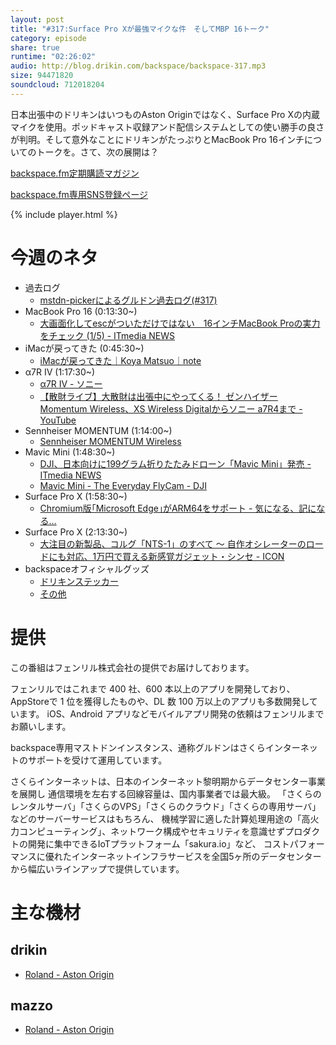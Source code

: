 ```yaml
---
layout: post
title: "#317:Surface Pro Xが最強マイクな件　そしてMBP 16トーク"
category: episode
share: true
runtime: "02:26:02"
audio: http://blog.drikin.com/backspace/backspace-317.mp3
size: 94471820
soundcloud: 712018204
---
```


日本出張中のドリキンはいつものAston Originではなく、Surface Pro Xの内蔵マイクを使用。ポッドキャスト収録アンド配信システムとしての使い勝手の良さが判明。そして意外なことにドリキンがたっぷりとMacBook Pro 16インチについてのトークを。さて、次の展開は？

[backspace.fm定期購読マガジン](https://note.mu/drikin/m/m55ec296b7655)

[backspace.fm専用SNS登録ページ](https://mstdn.guru/invite/3WVHpSMr)

{% include player.html %}


# 今週のネタ  
* 過去ログ
  * [mstdn-pickerによるグルドン過去ログ(#317)](https://rbtnn.github.io/mstdn-picker/?instance=mstdn.guru&since_id=103184350692986739&max_id=103184951051482472) 
* MacBook Pro 16 (0:13:30~)
  * [大画面化してescがついただけではない　16インチMacBook Proの実力をチェック (1/5) - ITmedia NEWS](https://www.itmedia.co.jp/news/articles/1911/18/news054.html)
* iMacが戻ってきた (0:45:30~)
  * [iMacが戻ってきた｜Koya Matsuo｜note](https://note.com/mazzo/n/n770636c1ec0e)
* α7R Ⅳ (1:17:30~)
  * [α7R IV - ソニー](https://www.sony.jp/ichigan/products/ILCE-7RM4/)
  * [【散財ライブ】大散財は出張中にやってくる！ ゼンハイザー Momentum Wireless、XS Wireless Digitalからソニー a7R4まで - YouTube](https://youtu.be/5S2yuHJZ2X8?t=5344)
* Sennheiser MOMENTUM (1:14:00~)
  * [Sennheiser MOMENTUM Wireless](https://ja-jp.sennheiser.com/momentumwireless)
* Mavic Mini (1:48:30~)
  * [DJI、日本向けに199グラム折りたたみドローン「Mavic Mini」発売 - ITmedia NEWS](https://www.itmedia.co.jp/news/articles/1910/31/news087.html)
  * [Mavic Mini - The Everyday FlyCam - DJI](https://www.dji.com/jp/mavic-mini)
* Surface Pro X (1:58:30~)
  * [Chromium版｢Microsoft Edge｣がARM64をサポート - 気になる、記になる…](https://taisy0.com/2019/11/14/116142.html)
* Surface Pro X (2:13:30~)
  * [大注目の新製品、コルグ「NTS-1」のすべて 〜 自作オシレーターのロードにも対応、1万円で買える新感覚ガジェット・シンセ - ICON](https://icon.jp/archives/18140)
* backspaceオフィシャルグッズ
  * [ドリキンステッカー](https://backspace.thebase.in/)
  * [その他](https://www.zazzle.co.jp/s/backspace+%E3%82%AE%E3%83%95%E3%83%88)

# 提供

この番組はフェンリル株式会社の提供でお届けしております。

フェンリルではこれまで 400 社、600 本以上のアプリを開発しており、AppStoreで 1 位を獲得したものや、DL 数 100 万以上のアプリも多数開発しています。
iOS、Android アプリなどモバイルアプリ開発の依頼はフェンリルまでお願いします。

backspace専用マストドンインスタンス、通称グルドンはさくらインターネットのサポートを受けて運用しています。

さくらインターネットは、日本のインターネット黎明期からデータセンター事業を展開し
通信環境を左右する回線容量は、国内事業者では最大級。
「さくらのレンタルサーバ」「さくらのVPS」「さくらのクラウド」「さくらの専用サーバ」などのサーバーサービスはもちろん、
機械学習に適した計算処理用途の「高火力コンピューティング」、ネットワーク構成やセキュリティを意識せずプロダクトの開発に集中できるIoTプラットフォーム「sakura.io」など、
コストパフォーマンスに優れたインターネットインフラサービスを全国5ヶ所のデータセンターから幅広いラインアップで提供しています。

# 主な機材

## drikin
* [Roland - Aston Origin](http://amzn.asia/1OwAZ0w)

## mazzo
* [Roland - Aston Origin](http://amzn.asia/1OwAZ0w)

